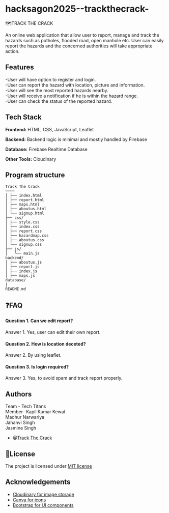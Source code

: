 # hacksagon2025--trackthecrack-


🗺️TRACK THE CRACK

An online web application that allow user to report, manage and track the hazards such as potholes, flooded road, open manhole etc. User can easily report the hazards and the concerned authorities will take appropriate action.


## Features

-User will have option to register and login.   
-User can report the hazard with location, picture and information.  
-User will see the most reported hazards nearby.   
-User will receive a notification if he is within the hazard range.  
-User can check the status of the reported hazard.






## Tech Stack

**Frontend:**
HTML, CSS, JavaScript, Leaflet

**Backend:** 
Backend logic is minimal and mostly handled by Firebase


**Database:**
Firebase Realtime Database


**Other Tools:**
Cloudinary

## Program structure
``` 
Track The Crack
──── 
│ ├── index.html
│ ├── report.html
│ ├── maps.html
│ ├── aboutus.html
│ └── signup.html
├── css/
│ ├── style.css
│ ├── index.css
│ ├── report.css
│ ├── hazardmap.css
│ ├── aboutus.css
│ └── signup.css
├── js/
│   └── main.js
backend/
│ ├── aboutus.js
│ ├── report.js
│ ├── index.js
│ ├── maps.js
database/
|
README.md
```
## ❓FAQ

#### Question 1. Can we edit report?

Answer 1.  Yes, user can edit their own report.

#### Question 2. How is location deceted?

Answer 2. By using leaflet.

#### Question 3. Is login required?

Answer 3. Yes, to avoid spam and track report properly.



## Authors

Team - Tech Titans  
Member- Kapil Kumar Kewat                         
  Madhur Narwariya  
  Jahanvi Singh  
  Jasmine Singh
- [@Track The Crack](https://github.com/kapilkumar27/hacksagon2025--trackthecrack-)


## 📄License

The project is licensed under [MIT license](https://choosealicense.com/licenses/mit/)

## Acknowledgements

 - [Cloudinary for image storage](https://awesomeopensource.com/project/elangosundar/awesome-README-templates)
 - [Canva for icons](https://github.com/matiassingers/awesome-readme)
 - [Bootstrap for UI components](https://bulldogjob.com/news/449-how-to-write-a-good-readme-for-your-github-project)

